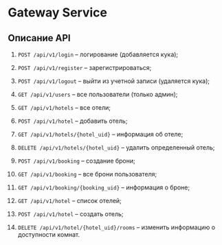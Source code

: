 # Gateway Service

## Описание API
1. `POST /api/v1/login` – логирование (добавляется кука);
2. `POST /api/v1/register` – зарегистрироваться;
3. `POST /api/v1/logout` – выйти из учетной записи (удаляется кука);
4. `GET /api/v1/users` – все пользователи (только админ);
5. `GET /api/v1/hotels` – все отели;
6. `POST /api/v1/hotel` – добавить отель;
7. `GET /api/v1/hotels/{hotel_uid}` – информация об отеле;
8. `DELETE /api/v1/hotels/{hotel_uid}` – удалить определенный отель;
9. `POST /api/v1/booking` – создание брони;
10. `GET /api/v1/booking` – все брони пользователя;
11. `GET /api/v1/booking/{booking_uid}` – информация о броне;
   
10. `GET /api/v1/hotel` – список отелей;
11. `POST /api/v1/hotel` – создать отель;
12. `DELETE /api/v1/hotel/{hotel_uid}/rooms` – изменить информацию о доступности комнат.

